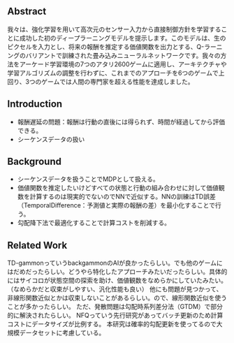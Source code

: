 ## Abstract
我々は、強化学習を用いて高次元のセンサー入力から直接制御方針を学習することに成功した初のディープラーニングモデルを提示します。このモデルは、生のピクセルを入力とし、将来の報酬を推定する価値関数を出力とする、Q-ラーニングのバリアントで訓練された畳み込みニューラルネットワークです。我々の方法をアーケード学習環境の7つのアタリ2600ゲームに適用し、アーキテクチャや学習アルゴリズムの調整を行わずに、これまでのアプローチを6つのゲームで上回り、3つのゲームでは人間の専門家を超える性能を達成しました。
## Introduction
- 報酬遅延の問題：報酬は行動の直後には得られず、時間が経過してから評価できる。
- シーケンスデータの扱い
## Background
- シーケンスデータを扱うことでMDPとして扱える。
- 価値関数を推定したいけどすべての状態と行動の組み合わせに対して価値観数を計算するのは現実的でないのでNNで近似する。NNの訓練はTD誤差（TemporalDifference：予測値と実際の報酬の差）を最小化することで行う。
- 勾配降下法で最適化することで計算コストを削減する。
## Related Work
TD-gammonっていうbackgammonのAIが良かったらしい。でも他のゲームにはだめだったらしい。どうやら特化したアプローチみたいだったらしい。具体的にはサイコロが状態空間の探索を助け、価値観数をなめらかにしていたみたい。（なめらかだと収束がしやすい、汎化性能も良い）
他にも問題が見つかって、非線形関数近似とかは収束しないことがあるらしい。ので、線形関数近似を使うことが多かったらしい。
ただ、発散問題は勾配時系列差分法（GTDM）で部分的に解決されたらしい。
NFQっていう先行研究があってバッチ更新のため計算コストにデータサイズが比例する。
本研究は確率的勾配更新を使ってるので大規模データセットに考慮している。